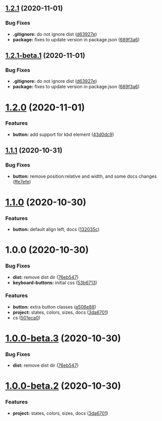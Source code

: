 ## [1.2.1](https://github.com/shhdharmen/keyboard-css/compare/v1.2.0...v1.2.1) (2020-11-01)


### Bug Fixes

* **.gitignore:** do not ignore dist ([d63927e](https://github.com/shhdharmen/keyboard-css/commit/d63927e37aaca82791309ee0abf286a9e8d31def))
* **package:** fixes to update version in package.json ([689f3a6](https://github.com/shhdharmen/keyboard-css/commit/689f3a6094070e68a0e231922f5ce8b982654145))

## [1.2.1-beta.1](https://github.com/shhdharmen/keyboard-css/compare/v1.2.0...v1.2.1-beta.1) (2020-11-01)


### Bug Fixes

* **.gitignore:** do not ignore dist ([d63927e](https://github.com/shhdharmen/keyboard-css/commit/d63927e37aaca82791309ee0abf286a9e8d31def))
* **package:** fixes to update version in package.json ([689f3a6](https://github.com/shhdharmen/keyboard-css/commit/689f3a6094070e68a0e231922f5ce8b982654145))

# [1.2.0](https://github.com/shhdharmen/keyboard-css/compare/v1.1.1...v1.2.0) (2020-11-01)


### Features

* **button:** add support for kbd element ([43d0dc9](https://github.com/shhdharmen/keyboard-css/commit/43d0dc99cfc1d290da3b742a6add7861637092bb))

## [1.1.1](https://github.com/shhdharmen/keyboard-css/compare/v1.1.0...v1.1.1) (2020-10-31)


### Bug Fixes

* **button:** remove position:relative and width, and some docs changes ([ffe7efe](https://github.com/shhdharmen/keyboard-css/commit/ffe7efef40f5b4b389a07a717de2e9fb53b0eb09))

# [1.1.0](https://github.com/shhdharmen/keyboard-css/compare/v1.0.0...v1.1.0) (2020-10-30)


### Features

* **button:** default align left, docs ([132035c](https://github.com/shhdharmen/keyboard-css/commit/132035c2593e287381ba3e7f7bae37a0ef457549))

# 1.0.0 (2020-10-30)


### Bug Fixes

* **dist:** remove dist dir ([76eb547](https://github.com/shhdharmen/keyboard-css/commit/76eb547858d6ed06332c5ae21cf1fe2ff6c3bfeb))
* **keyboard-buttons:** initial css ([53b6713](https://github.com/shhdharmen/keyboard-css/commit/53b67131df6c5a2378f53e56c62033a71506f860))


### Features

* **button:** extra button classes ([a506e88](https://github.com/shhdharmen/keyboard-css/commit/a506e8868f730f127463027dfe09e350e383226b))
* **project:** states, colors, sizes, docs ([3da6701](https://github.com/shhdharmen/keyboard-css/commit/3da670166f924deb0c59ca0e86a33a95597e0140))
* cs ([501eca0](https://github.com/shhdharmen/keyboard-css/commit/501eca009dbacfce218c0248742a08528c74a0b7))

# [1.0.0-beta.3](https://github.com/shhdharmen/keyboard-css/compare/v1.0.0-beta.2...v1.0.0-beta.3) (2020-10-30)


### Bug Fixes

* **dist:** remove dist dir ([76eb547](https://github.com/shhdharmen/keyboard-css/commit/76eb547858d6ed06332c5ae21cf1fe2ff6c3bfeb))

# [1.0.0-beta.2](https://github.com/shhdharmen/keyboard-css/compare/v1.0.0-beta.1...v1.0.0-beta.2) (2020-10-30)


### Features

* **project:** states, colors, sizes, docs ([3da6701](https://github.com/shhdharmen/keyboard-css/commit/3da670166f924deb0c59ca0e86a33a95597e0140))
